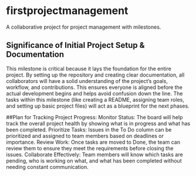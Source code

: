 # firstprojectmanagement

A collaborative project for project management with milestones.
## Significance of Initial Project Setup & Documentation
This milestone is critical because it lays the foundation for the entire project. By setting up the repository and creating clear documentation, all collaborators will have a solid understanding of the project’s goals, workflow, and contributions. This ensures everyone is aligned before the actual development begins and helps avoid confusion down the line. The tasks within this milestone (like creating a README, assigning team roles, and setting up basic project files) will act as a blueprint for the next phases.

##Plan for Tracking Project Progress:
Monitor Status: The board will help track the overall project health by showing what is in progress and what has been completed.
Prioritize Tasks: Issues in the To Do column can be prioritized and assigned to team members based on deadlines or importance.
Review Work: Once tasks are moved to Done, the team can review them to ensure they meet the requirements before closing the issues.
Collaborate Effectively: Team members will know which tasks are pending, who is working on what, and what has been completed without needing constant communication.
